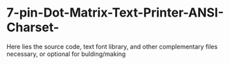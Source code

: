 # 7-pin-Dot-Matrix-Text-Printer-ANSI-Charset-
Here lies the source code, text font library, and other complementary files necessary, or optional for bulding/making 
